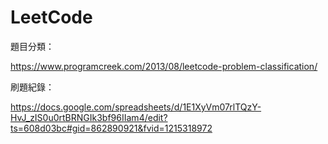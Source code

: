 # LeetCode

題目分類：

https://www.programcreek.com/2013/08/leetcode-problem-classification/

刷題紀錄：

https://docs.google.com/spreadsheets/d/1E1XyVm07rlTQzY-HvJ_zIS0u0rtBRNGIk3bf96IIam4/edit?ts=608d03bc#gid=862890921&fvid=1215318972
